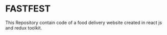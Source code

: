 # FASTFEST
This Repository contain code of a food delivery website created in react js and redux toolkit.
